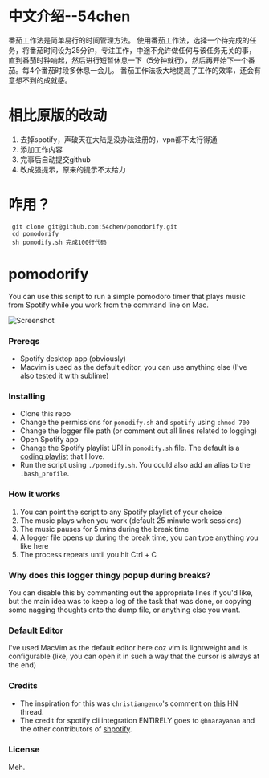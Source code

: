 # 中文介绍--54chen
番茄工作法是简单易行的时间管理方法。
使用番茄工作法，选择一个待完成的任务，将番茄时间设为25分钟，专注工作，中途不允许做任何与该任务无关的事，直到番茄时钟响起，然后进行短暂休息一下（5分钟就行），然后再开始下一个番茄。每4个番茄时段多休息一会儿。
番茄工作法极大地提高了工作的效率，还会有意想不到的成就感。

# 相比原版的改动
1. 去掉spotify，声破天在大陆是没办法注册的，vpn都不太行得通
2. 添加工作内容
3. 完事后自动提交github
4. 改成强提示，原来的提示不太给力

# 咋用？
```
 git clone git@github.com:54chen/pomodorify.git
 cd pomodorify
 sh pomodify.sh 完成100行代码
```

# pomodorify
You can use this script to run a simple pomodoro timer that plays music from Spotify while you work from the command line on Mac. 

![Screenshot](https://github.com/ykumards/pomodify/blob/master/pomodify.png)

### Prereqs
* Spotify desktop app (obviously)
* Macvim is used as the default editor, you can use anything else (I've also tested it with sublime)

### Installing
* Clone this repo
* Change the permissions for `pomodify.sh` and `spotify` using `chmod 700`
* Change the logger file path (or comment out all lines related to logging)
* Open Spotify app
* Change the Spotify playlist URI in `pomodify.sh` file. The default is a [coding playlist](https://open.spotify.com/user/125937873/playlist/5SgJR30RfzR5hO21TsQhBp) that I love.
* Run the script using `./pomodify.sh`. You could also add an alias to the `.bash_profile`.

### How it works
1. You can point the script to any Spotify playlist of your choice
2. The music plays when you work (default 25 minute work sessions)
3. The music pauses for 5 mins during the break time 
4. A logger file opens up during the break time, you can type anything you like here
5. The process repeats until you hit Ctrl + C

### Why does this logger thingy popup during breaks?
You can disable this by commenting out the appropriate lines if you'd like, but the main idea was to keep a log of the task that was done, or copying some nagging thoughts onto the dump file, or anything else you want.

### Default Editor
I've used MacVim as the default editor here coz vim is lightweight and is configurable (like, you can open it in such a way that the cursor is always at the end)

### Credits
- The inspiration for this was `christiangenco`'s  comment on [this](https://news.ycombinator.com/item?id=12585670) HN thread.
- The credit for spotify cli integration ENTIRELY goes to `@hnarayanan` and the other contributors of [shpotify](https://github.com/hnarayanan/shpotify).

### License
Meh.



 
 
